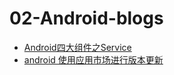 # 02-Android-blogs

- [Android四大组件之Service](https://github.com/iewam/android-component--service)
- [android 使用应用市场进行版本更新](https://blog.csdn.net/bzlj2912009596/article/details/80589841)
